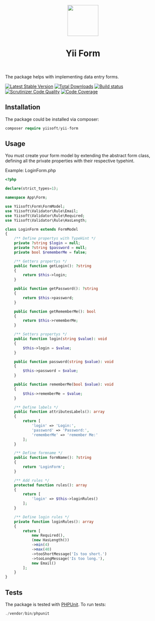 <p align="center">
    <a href="https://github.com/yiisoft" target="_blank">
        <img src="https://github.com/yiisoft.png" height="100px">
    </a>
    <h1 align="center">Yii Form</h1>
    <br>
</p>

The package helps with implementing data entry forms.

[![Latest Stable Version](https://poser.pugx.org/yiisoft/yii-form/v/stable.png)](https://packagist.org/packages/yiisoft/yii-form)
[![Total Downloads](https://poser.pugx.org/yiisoft/yii-form/downloads.png)](https://packagist.org/packages/yiisoft/yii-form)
[![Build status](https://github.com/yiisoft/yii-form/workflows/build/badge.svg)](https://github.com/yiisoft/yii-form/actions)
[![Scrutinizer Code Quality](https://scrutinizer-ci.com/g/yiisoft/yii-form/badges/quality-score.png?b=master)](https://scrutinizer-ci.com/g/yiisoft/yii-form/?branch=master)
[![Code Coverage](https://scrutinizer-ci.com/g/yiisoft/yii-form/badges/coverage.png?b=master)](https://scrutinizer-ci.com/g/yiisoft/yii-form/?branch=master)

## Installation

The package could be installed via composer:

```php
composer require yiisoft/yii-form
```

## Usage

You must create your form model by extending the abstract form class, defining all the private properties with their
respective typehint.

Example: LoginForm.php

```php
<?php

declare(strict_types=1);

namespace App\Form;

use Yiisoft\Form\FormModel;
use Yiisoft\Validator\Rule\Email;
use Yiisoft\Validator\Rule\Required;
use Yiisoft\Validator\Rule\HasLength;

class LoginForm extends FormModel
{
    /** Define propertys with TypeHint */
    private ?string $login = null;
    private ?string $password = null;
    private bool $rememberMe = false;

    /** Getters propertys */
    public function getLogin(): ?string
    {
        return $this->login;
    }

    public function getPassword(): ?string
    {
        return $this->password;
    }

    public function getRememberMe(): bool
    {
        return $this->rememberMe;
    }

    /** Setters propertys */
    public function login(string $value): void
    {
        $this->login = $value;
    }

    public function password(string $value): void
    {
        $this->password = $value;
    }

    public function rememberMe(bool $value): void
    {
        $this->rememberMe = $value;
    }

    /** Define labels */
    public function attributesLabels(): array
    {
        return [
            'login' => 'Login:',
            'password' => 'Password:',
            'rememberMe' => 'remember Me:'
        ];
    }

    /** Define formname */
    public function formName(): ?string
    {
        return 'LoginForm';
    }

    /** Add rules */
    protected function rules(): array
    {
        return [
            'login' => $this->loginRules()
        ];
    }

    /** Define login rules */
    private function loginRules(): array
    {
        return [
            new Required(),
            (new HasLength())
            ->min(4)
            ->max(40)
            ->tooShortMessage('Is too short.')
            ->tooLongMessage('Is too long.'),
            new Email()
        ];
    }
}
```

## Tests

The package is tested with [PHPUnit](https://phpunit.de/). To run tests:

```php
./vendor/bin/phpunit
```
